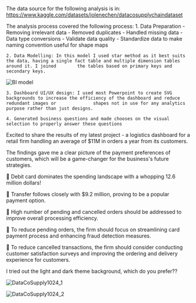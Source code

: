 The data source for the following analysis is in: https://www.kaggle.com/datasets/jolenechen/datacosupplychaindataset

The analysis process covered the following process:
    1. Data Preparation
       - Removing irrelevant data
       - Removed duplicates 
       - Handled missing data
       - Data type conversions 
       - Validate data quality 
       - Standardize data to make naming convention useful for shape maps
       
    2. Data Modelling: In this model I used star method as it best suits the data, having a single fact table and multiple dimension tables around it. I joined        the tables based on primary keys and secondary keys.
    
    
![BI model](https://user-images.githubusercontent.com/22597020/225587953-693ac4ac-fd77-4f5d-abcb-654e676b3b92.jpg)
    
    
    

    3. Dashboard UI/UX design: I used most Powerpoint to create SVG backgrounds to increase the efficiency of the dashboard and reduce redundant images or              shapes not in use for any analytics purpose rather than just designs.
    
    4. Generated business questions and made chooses on the visual selection to properly answer these questions




Excited to share the results of my latest project - a logistics dashboard for a retail firm handling an average of $11M in orders a year from its customers.

The findings gave me a clear picture of the payment preferences of customers, which will be a game-changer for the business's future strategies.

📌 Debit card dominates the spending landscape with a whopping 12.6 million dollars!

📌 Transfer follows closely with $9.2 million, proving to be a popular payment option.

📌 High number of pending and cancelled orders should be addressed to improve overall processing efficiency.

📌 To reduce pending orders, the firm should focus on streamlining card payment process and enhancing fraud detection measures.

📌 To reduce cancelled transactions, the firm should consider conducting customer satisfaction surveys and improving the ordering and delivery experience for customers.


I tried out the light and dark theme background, which do you prefer??


![DataCoSupply1024_1](https://user-images.githubusercontent.com/22597020/218254716-8cfeb1b6-a338-4755-8eeb-c1145381ec81.jpg)



![DataCoSupply1024_2](https://user-images.githubusercontent.com/22597020/218254724-f09a0201-59d4-4883-ba7e-bcc90496ce47.jpg)
